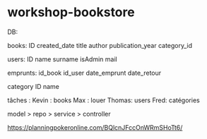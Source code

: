 # workshop-bookstore

DB:

books: 
ID
created_date
title
author
publication_year
category_id

users:
 ID
name
surname
isAdmin
mail

emprunts:
id_book
id_user
date_emprunt
date_retour

category
ID
name


tâches : 
Kevin : books
Max : louer
Thomas: users
Fred: catégories


model > repo > service > controller


https://planningpokeronline.com/BQlcnJFccOnWRmSHoTt6/
